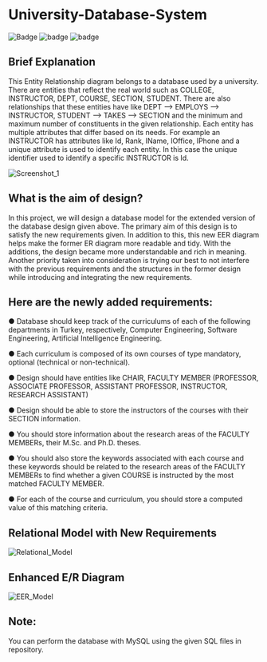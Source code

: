 # University-Database-System


![Badge](https://img.shields.io/badge/University_Database-System-blue)
![badge](https://img.shields.io/badge/Database_Management-Project-green)
![badge](https://img.shields.io/badge/Language-MySQL-orange)

## Brief Explanation

This Entity Relationship diagram belongs to a database used by a university. There are entities that reflect the real world such as 
COLLEGE, INSTRUCTOR, DEPT, COURSE, SECTION, STUDENT. There are also relationships that these entities have like DEPT 
--> EMPLOYS --> INSTRUCTOR, STUDENT --> TAKES --> SECTION and the minimum and maximum number of constituents in 
the given relationship.
Each entity has multiple attributes that differ based on its needs. For example an INSTRUCTOR has attributes like Id, Rank, IName, 
IOffice, IPhone and a unique attribute is used to identify each entity. In this case the unique identifier used to identify a specific 
INSTRUCTOR is Id.


![Screenshot_1](https://user-images.githubusercontent.com/77344408/222260277-f00ae264-cefe-47d7-935e-7d701f53c7b2.png)

## What is the aim of design? 
In this project, we will design a database model for the extended version of the database design given above.
The primary aim of this design is to satisfy the new requirements given. In addition to this, this new EER diagram helps 
make the former ER diagram more readable and tidy. With the additions, the design became more understandable and 
rich in meaning. Another priority taken into consideration is trying our best to not interfere with the previous requirements
and the structures in the former design while introducing and integrating the new requirements.

##  Here are the newly added requirements:

● Database should keep track of the curriculums of each of the following departments in Turkey, respectively, Computer Engineering, Software Engineering, Artificial Intelligence Engineering.

● Each curriculum is composed of its own courses of type mandatory, optional (technical or non-technical).

● Design should have entities like CHAIR, FACULTY MEMBER (PROFESSOR, ASSOCIATE PROFESSOR, ASSISTANT PROFESSOR, INSTRUCTOR, RESEARCH ASSISTANT)

● Design should be able to store the instructors of the courses with their SECTION information.

● You should store information about the research areas of the FACULTY MEMBERs, their M.Sc. and Ph.D. theses.

● You should also store the keywords associated with each course and these keywords should be related to the research areas of the FACULTY MEMBERs to find whether a given COURSE is instructed by the most matched FACULTY MEMBER.

● For each of the course and curriculum, you should store a computed value of this matching criteria.

## Relational Model with New Requirements 
![Relational_Model](https://user-images.githubusercontent.com/77344408/222262764-a0e6837c-1e9b-4a43-81d0-cf2a116b017e.png)


## Enhanced E/R Diagram 

![EER_Model](https://user-images.githubusercontent.com/77344408/222262899-579e25ca-a4ec-4b90-aa58-70a625e90f8e.png)

## Note:
You can perform the database with MySQL using the given SQL files in repository.















